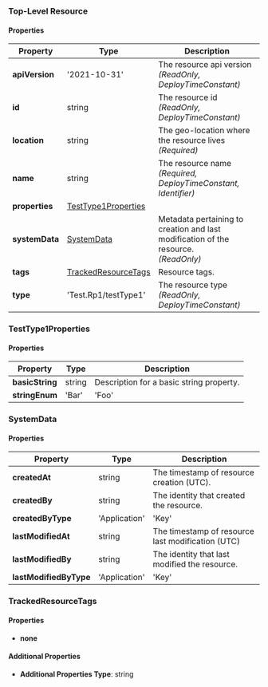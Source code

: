 ### Top-Level Resource

#### Properties

| Property | Type | Description |
|----------|------|-------------|
| **apiVersion** | '2021-10-31' | The resource api version <br />_(ReadOnly, DeployTimeConstant)_ |
| **id** | string | The resource id <br />_(ReadOnly, DeployTimeConstant)_ |
| **location** | string | The geo-location where the resource lives <br />_(Required)_ |
| **name** | string | The resource name <br />_(Required, DeployTimeConstant, Identifier)_ |
| **properties** | [TestType1Properties](#testtype1properties) |  |
| **systemData** | [SystemData](#systemdata) | Metadata pertaining to creation and last modification of the resource. <br />_(ReadOnly)_ |
| **tags** | [TrackedResourceTags](#trackedresourcetags) | Resource tags. |
| **type** | 'Test.Rp1/testType1' | The resource type <br />_(ReadOnly, DeployTimeConstant)_ |

### TestType1Properties

#### Properties

| Property | Type | Description |
|----------|------|-------------|
| **basicString** | string | Description for a basic string property. |
| **stringEnum** | 'Bar' | 'Foo' | Description for a basic enum property. |

### SystemData

#### Properties

| Property | Type | Description |
|----------|------|-------------|
| **createdAt** | string | The timestamp of resource creation (UTC). |
| **createdBy** | string | The identity that created the resource. |
| **createdByType** | 'Application' | 'Key' | 'ManagedIdentity' | 'User' | The type of identity that created the resource. |
| **lastModifiedAt** | string | The timestamp of resource last modification (UTC) |
| **lastModifiedBy** | string | The identity that last modified the resource. |
| **lastModifiedByType** | 'Application' | 'Key' | 'ManagedIdentity' | 'User' | The type of identity that created the resource. |

### TrackedResourceTags

#### Properties

* **none**

#### Additional Properties

* **Additional Properties Type**: string

